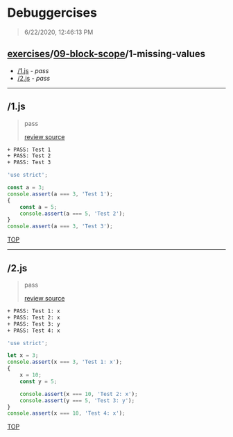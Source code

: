 # Debuggercises 

> 6/22/2020, 12:46:13 PM 

## [exercises](../../README.md)/[09-block-scope](../README.md)/1-missing-values 

- [/1.js](#1js) - _pass_ 
- [/2.js](#2js) - _pass_ 
---

## /1.js 

> pass 
>
> [review source](../../../exercises/09-block-scope/1-missing-values/1.js)

```txt
+ PASS: Test 1
+ PASS: Test 2
+ PASS: Test 3
```

```js
'use strict';

const a = 3;
console.assert(a === 3, 'Test 1');
{
	const a = 5;
	console.assert(a === 5, 'Test 2');
}
console.assert(a === 3, 'Test 3');

```

[TOP](#debuggercises)

---

## /2.js 

> pass 
>
> [review source](../../../exercises/09-block-scope/1-missing-values/2.js)

```txt
+ PASS: Test 1: x
+ PASS: Test 2: x
+ PASS: Test 3: y
+ PASS: Test 4: x
```

```js
'use strict';

let x = 3;
console.assert(x === 3, 'Test 1: x');
{
	x = 10;
	const y = 5;

	console.assert(x === 10, 'Test 2: x');
	console.assert(y === 5, 'Test 3: y');
}
console.assert(x === 10, 'Test 4: x');

```

[TOP](#debuggercises)

